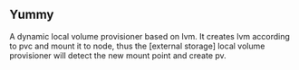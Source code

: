 ## Yummy

A dynamic local volume provisioner based on lvm. It creates lvm according to pvc and mount it to node, thus the [external storage] local volume provisioner will detect the new mount point and create pv.

